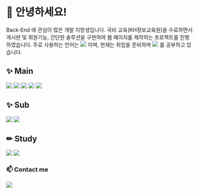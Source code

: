 # 👋 안녕하세요! 
Back-End 에 관심이 많은 개발 지망생입니다.
국비 교육(KH정보교육원)을 수료하면서 게시판 및 회원기능, 간단한 솔루션을 구현하여 웹 페이지를 제작하는 프로젝트를 진행하였습니다.
주로 사용하는 언어는 <img src="https://img.shields.io/badge/Java-FF7800?style=flat-square&logo=coffeescript&logoColor=white"/> 이며, 현재는 취업을 준비하며 <img src="https://img.shields.io/badge/Javascript-F7DF1E?style=flat-square&logo=javascript&logoColor=white"/> 를 공부하고 있습니다.

## ✨ Main
   <img src="https://img.shields.io/badge/Java-FF7800?style=flat-square&logo=coffeescript&logoColor=white"/> <img src="https://img.shields.io/badge/Spring-6DB33F?style=flat-square&logo=spring&logoColor=white"/> <img src="https://img.shields.io/badge/Oracle-F80000?style=flat-square&logo=oracle&logoColor=white"/> <img src="https://img.shields.io/badge/Mysql-4479A1?style=flat-square&logo=mysql&logoColor=white"/> <img src="https://img.shields.io/badge/Git-E34F26?style=flat-square&logo=#E34F26&logoColor=white"/> 

## ✨ Sub 
   <img src="https://img.shields.io/badge/Python-3776AB?style=flat-square&logo=python&logoColor=white"/> 
   <img src="https://img.shields.io/badge/HTML-E34F26?style=flat-square&logo=html5&logoColor=white"/> 


## ✏ Study
<img src="https://img.shields.io/badge/Javascript-F7DF1E?style=flat-square&logo=javascript&logoColor=white"/> <img src="https://img.shields.io/badge/Node.Js-339933?style=flat-square&logo=nodedotjs&logoColor=white"/> 


### 📫 Contact me
<a href="mailto:yskh95s@naver.com"><img src="https://img.shields.io/badge/naver-03C75A?style=flat-square&logo=naver&logoColor=white"/></a>
